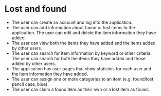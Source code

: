 # Lost and found

* The user can create an account and log into the application.
* The user can add information about found or lost items to the application. The user can edit and delete the item information they have added.
* The user can view both the items they have added and the items added by other users.
* The user can search for item information by keyword or other criteria. The user can search for both the items they have added and those added by other users.
* The application has user pages that show statistics for each user and the item information they have added.
* The user can assign one or more categories to an item (e.g. found/lost, pencil case, blue).
* The user can claim a found item as their own or a lost item as found.

